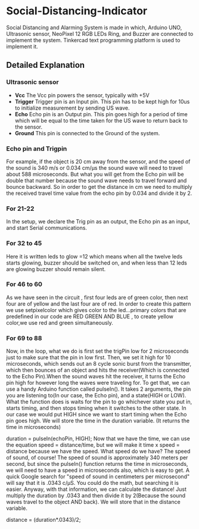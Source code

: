 # Social-Distancing-Indicator
Social Distancing and Alarming System is made in which, Arduino UNO, Ultrasonic sensor, NeoPixel 12  RGB LEDs Ring, and Buzzer are connected to implement the system. Tinkercad text programming platform is used to implement it.
## Detailed Explanation
### Ultrasonic sensor
- **Vcc** The Vcc pin powers the sensor, typically with +5V
- **Trigger**  Trigger pin is an Input pin. This pin has to be kept high for 10us to initialize measurement by sending US wave.
- **Echo** Echo pin is an Output pin. This pin goes high for a period of time which will be equal to the time taken for the US wave to return back to the sensor.
- **Ground** This pin is connected to the Ground of the system.


### Echo pin and Trigpin
For example, if the object is 20 cm away from the sensor, and the speed of the sound is 340 m/s or 0.034 cm/µs the sound wave will need to 
travel about 588 microseconds. But what you will get from the Echo pin will be double that number because the sound wave needs to travel 
forward and bounce backward. So in order to get the distance in cm we need to multiply the received travel time value from the echo pin by 
0.034 and divide it by 2.


### For 21-22
In the setup, we declare the Trig pin as an output, the Echo pin as an input, and start Serial communications.

### For 32 to 45
Here it is written leds to glow =12 which means when all the twelve leds starts glowing, buzzer should be switched on, and when less than 12 leds 
are glowing buzzer should remain silent.

### For 46 to 60
As we have seen in the circuit , first four leds are of green color, then next four are of yellow and the last four are of red. In order to create this pattern
we use setpixelcolor which gives color to the led...primary colors that are predefined in our code are RED GREEN AND BLUE , to create yellow color,we use 
red and green simultaneously.

### For 69 to 88
Now, in the loop, what we do is first set the trigPin low for 2 microseconds just to make sure that the pin in low first. Then, we set it high for
 10 microseconds, which sends out an 8 cycle sonic burst from the transmitter, which then bounces of an object and hits the receiver(Which is 
connected to the Echo Pin).When the sound waves hit the receiver, it turns the Echo pin high for however long the waves were traveling for. 
To get that, we can use a handy Arduino function called pulseIn(). It takes 2 arguments, the pin you are listening to(In our case, the Echo pin), and
 a state(HIGH or LOW). What the function does is waits for the pin to go whichever state you put in, starts timing, and then stops timing when it 
switches to the other state. In our case we would put HIGH since we want to start timing when the Echo pin goes high. We will store the time in 
the duration variable. (It returns the time in microseconds)

duration = pulseIn(echoPin, HIGH); 
Now that we have the time, we can use the equation speed = distance/time, but we will make it time x speed = distance because we have the
 speed. What speed do we have? The speed of sound, of course! The speed of sound is approximately 340 meters per second, but since the 
pulseIn() function returns the time in microseconds, we will need to have a speed in microseconds also, which is easy to get. 
A quick Google search for "speed of sound in centimeters per microsecond" will say that it is .0343 c/μS. You could do the math, but searching 
it is easier. Anyway, with that information, we can calculate the distance! Just multiply the duration by .0343 and then divide it by 2(Because 
the sound waves travel to the object AND back). We will store that in the distance variable.

distance = (duration*.0343)/2;
